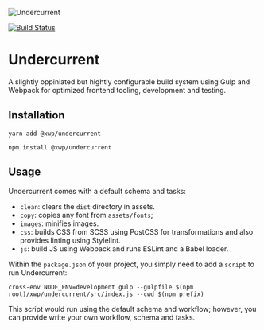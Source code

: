 ![Undercurrent](https://raw.githubusercontent.com/xwp/artwork/master/undercurrent/banner-white-blue.jpg)

[![Build Status](https://travis-ci.com/xwp/undercurrent.svg?token=oAggoNR8iywASwLW3E52&branch=master)](https://travis-ci.com/xwp/undercurrent)

# Undercurrent

A slightly oppiniated but hightly configurable build system using Gulp and Webpack for optimized frontend tooling, development and testing.

## Installation

```
yarn add @xwp/undercurrent
```

```
npm install @xwp/undercurrent
```

## Usage

Undercurrent comes with a default schema and tasks:

- `clean`: clears the `dist` directory in assets.
- `copy`: copies any font from `assets/fonts`;
- `images`: minifies images.
- `css`: builds CSS from SCSS using PostCSS for transformations and also provides linting using Stylelint.
- `js`: build JS using Webpack and runs ESLint and a Babel loader.

Within the `package.json` of your project, you simply need to add a `script` to run Undercurrent:

```
cross-env NODE_ENV=development gulp --gulpfile $(npm root)/xwp/undercurrent/src/index.js --cwd $(npm prefix)
```

This script would run using the default schema and workflow; however, you can provide write your own workflow, schema and tasks.
